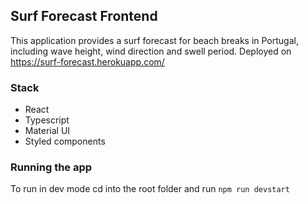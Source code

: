 ## Surf Forecast Frontend

This application provides a surf forecast for beach breaks in Portugal, including wave height, wind direction and swell period. Deployed on https://surf-forecast.herokuapp.com/

### Stack

- React
- Typescript
- Material UI
- Styled components

### Running the app

To run in dev mode cd into the root folder and run `npm run devstart`
